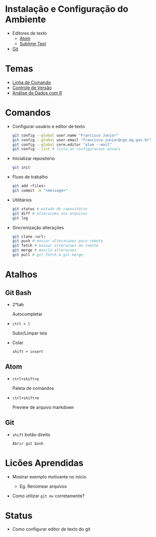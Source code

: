 # Instalação e Configuração do Ambiente

* Editores de texto
  * [Atom](https://atom.io/)
  * [Sublime Text](https://www.sublimetext.com/)
* [Git](https://git-scm.com/download/)

# Temas

* [Linha de Comando](http://swcarpentry.github.io/shell-novice/)
* [Controle de Versão](http://swcarpentry.github.io/git-novice/)
* [Análise de Dados com R](https://swcarpentry.github.io/r-novice-gapminder/)

# Comandos

* Configurar usuário e editor de texto
  ```bash
  git config --global user.name "Francisco Junior"
  git config --global user.email "francisco.junior@cge.mg.gov.br"
  git config --global core.editor "atom --wait"
  git config --list # lista as configuracoes atuais
  ```

* Inicializar repositório
  ```bash
  git init
  ```

* Fluxo de trabalho

  ```bash
  git add <files>
  git commit -m "<message>"
  ```

* Utilitários

  ```bash
  git status # estado do repositório
  git diff # alteracoes nos arquivos
  git log
  ```

* Sincronização alterações

  ```bash
  git clone <url>
  git push # enviar alteracaoes para remote
  git fetch # baixar alteracoes do remote
  git merge # mescla alteracoes
  git pull # git fetch & git merge
  ```

# Atalhos

## Git Bash

* 2*tab

    Autocompletar

* `ctrl + l`

    Subir/Limpar tela

* Colar

    ```
    shift + insert
    ```


## Atom

* `ctrl+shift+p`

    Paleta de comandos

* `ctrl+shift+m`

    Preview de arquivo markdown

## Git

* `shift` botão direito

      Abrir git bash


# Licões Aprendidas

* Mostrar exemplo motivante no inicio
  * Eg. Renomear arquivos

* Como utilizar `git mv` corretamente?

# Status

* Como configurar editor de texto do git
